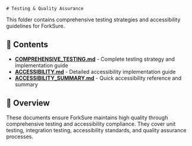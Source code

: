    # Testing & Quality Assurance

This folder contains comprehensive testing strategies and accessibility guidelines for ForkSure.

## 📁 Contents

- **[COMPREHENSIVE_TESTING.md](COMPREHENSIVE_TESTING.md)** - Complete testing strategy and implementation guide
- **[ACCESSIBILITY.md](ACCESSIBILITY.md)** - Detailed accessibility implementation guide
- **[ACCESSIBILITY_SUMMARY.md](ACCESSIBILITY_SUMMARY.md)** - Quick accessibility reference and summary

## 🎯 Overview

These documents ensure ForkSure maintains high quality through comprehensive testing and accessibility compliance. They cover unit testing, integration testing, accessibility standards, and quality assurance processes. 